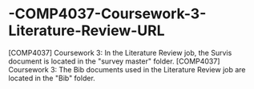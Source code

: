 # -COMP4037-Coursework-3-Literature-Review-URL
[COMP4037] Coursework 3: In the Literature Review job, the Survis document is located in the "survey master" folder.
[COMP4037] Coursework 3: The Bib documents used in the Literature Review job are located in the "Bib" folder.
